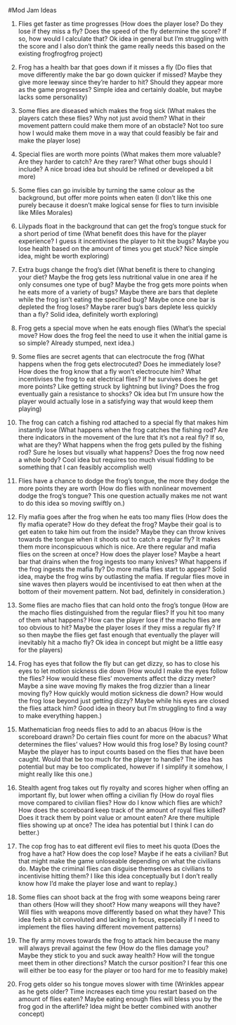 \#Mod Jam Ideas

1. Flies get faster as time progresses (How does the player lose? Do they lose if they miss a fly? Does the speed of the fly determine the score? If so, how would I calculate that? Ok idea in general but I’m struggling with the score and I also don’t think the game really needs this based on the existing frogfrogfrog project)

2. Frog has a health bar that goes down if it misses a fly (Do flies that move differently make the bar go down quicker if missed? Maybe they give more leeway since they’re harder to hit? Should they appear more as the game progresses? Simple idea and certainly doable, but maybe lacks some personality)

3. Some flies are diseased which makes the frog sick (What makes the players catch these flies? Why not just avoid them? What in their movement pattern could make them more of an obstacle? Not too sure how I would make them move in a way that could feasibly be fair and make the player lose)

4. Special flies are worth more points (What makes them more valuable? Are they harder to catch? Are they rarer? What other bugs should I include? A nice broad idea but should be refined or developed a bit more)

5. Some flies can go invisible by turning the same colour as the background, but offer more points when eaten (I don’t like this one purely because it doesn’t make logical sense for flies to turn invisible like Miles Morales)

6. Lilypads float in the background that can get the frog’s tongue stuck for a short period of time (What benefit does this have for the player experience? I guess it incentivises the player to hit the bugs? Maybe you lose health based on the amount of times you get stuck? Nice simple idea, might be worth exploring)

7. Extra bugs change the frog’s diet (What benefit is there to changing your diet? Maybe the frog gets less nutritional value in one area if he only consumes one type of bug? Maybe the frog gets more points when he eats more of a variety of bugs? Maybe there are bars that deplete while the frog isn’t eating the specified bug? Maybe once one bar is depleted the frog loses? Maybe rarer bug’s bars deplete less quickly than a fly? Solid idea, definitely worth exploring)

8. Frog gets a special move when he eats enough flies (What’s the special move? How does the frog feel the need to use it when the initial game is so simple? Already stumped, next idea.)

9. Some flies are secret agents that can electrocute the frog (What happens when the frog gets electrocuted? Does he immediately lose? How does the frog know that a fly won’t electrocute him? What incentivises the frog to eat electrical flies? If he survives does he get more points? Like getting struck by lightning but living? Does the frog eventually gain a resistance to shocks? Ok idea but I’m unsure how the player would actually lose in a satisfying way that would keep them playing)

10. The frog can catch a fishing rod attached to a special fly that makes him instantly lose (What happens when the frog catches the fishing rod? Are there indicators in the movement of the lure that it’s not a real fly? If so, what are they? What happens when the frog gets pulled by the fishing rod? Sure he loses but visually what happens? Does the frog now need a whole body? Cool idea but requires too much visual fiddling to be something that I can feasibly accomplish well)  
      
11. Flies have a chance to dodge the frog’s tongue, the more they dodge the more points they are worth (How do flies with nonlinear movement dodge the frog’s tongue? This one question actually makes me not want to do this idea so moving swiftly on.)

12. Fly mafia goes after the frog when he eats too many flies (How does the fly mafia operate? How do they defeat the frog? Maybe their goal is to get eaten to take him out from the inside? Maybe they can throw knives towards the tongue when it shoots out to catch a regular fly? It makes them more inconspicuous which is nice. Are there regular and mafia flies on the screen at once? How does the player lose? Maybe a heart bar that drains when the frog ingests too many knives? What happens if the frog ingests the mafia fly? Do more mafia flies start to appear? Solid idea, maybe the frog wins by outlasting the mafia. If regular flies move in sine waves then players would be incentivised to eat then when at the bottom of their movement pattern. Not bad, definitely in consideration.)  
      
13. Some flies are macho flies that can hold onto the frog’s tongue (How are the macho flies distinguished from the regular flies? If you hit too many of them what happens? How can the player lose if the macho flies are too obvious to hit? Maybe the player loses if they miss a regular fly? If so then maybe the flies get fast enough that eventually the player will inevitably hit a macho fly? Ok idea in concept but might be a little easy for the players)

14. Frog has eyes that follow the fly but can get dizzy, so has to close his eyes to let motion sickness die down (How would I make the eyes follow the flies? How would these flies’ movements affect the dizzy meter? Maybe a sine wave moving fly makes the frog dizzier than a linear moving fly? How quickly would motion sickness die down? How would the frog lose beyond just getting dizzy? Maybe while his eyes are closed the flies attack him? Good idea in theory but I’m struggling to find a way to make everything happen.)

15. Mathematician frog needs flies to add to an abacus (How is the scoreboard drawn? Do certain flies count for more on the abacus? What determines the flies’ values? How would this frog lose? By losing count? Maybe the player has to input counts based on the flies that have been caught. Would that be too much for the player to handle? The idea has potential but may be too complicated, however if I simplify it somehow, I might really like this one.)

16. Stealth agent frog takes out fly royalty and scores higher when offing an important fly, but lower when offing a civilian fly (How do royal flies move compared to civilian flies? How do I know which flies are which? How does the scoreboard keep track of the amount of royal flies killed? Does it track them by point value or amount eaten? Are there multiple flies showing up at once? The idea has potential but I think I can do better.)

17. The cop frog has to eat different evil flies to meet his quota (Does the frog have a hat? How does the cop lose? Maybe if he eats a civilian? But that might make the game unloseable depending on what the civilians do. Maybe the criminal flies can disguise themselves as civilians to incentivise hitting them? I like this idea conceptually but I don’t really know how I’d make the player lose and want to replay.)  
      
18. Some flies can shoot back at the frog with some weapons being rarer than others (How will they shoot? How many weapons will they have? Will flies with weapons move differently based on what they have? This idea feels a bit convoluted and lacking in focus, especially if I need to implement the flies having different movement patterns)  
      
19. The fly army moves towards the frog to attack him because the many will always prevail against the few (How do the flies damage you? Maybe they stick to you and suck away health? How will the tongue meet them in other directions? Match the cursor position? I fear this one will either be too easy for the player or too hard for me to feasibly make)  
      
20. Frog gets older so his tongue moves slower with time (Wrinkles appear as he gets older? Time increases each time you restart based on the amount of flies eaten? Maybe eating enough flies will bless you by the frog god in the afterlife? Idea might be better combined with another concept)